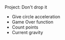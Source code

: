 Project: Don't drop it


- Give circle acceleration
- Game Over function
- Count points
- Current gravity